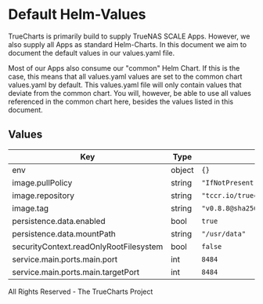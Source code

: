 # Default Helm-Values

TrueCharts is primarily build to supply TrueNAS SCALE Apps.
However, we also supply all Apps as standard Helm-Charts. In this document we aim to document the default values in our values.yaml file.

Most of our Apps also consume our "common" Helm Chart.
If this is the case, this means that all values.yaml values are set to the common chart values.yaml by default. This values.yaml file will only contain values that deviate from the common chart.
You will, however, be able to use all values referenced in the common chart here, besides the values listed in this document.

## Values

| Key | Type | Default | Description |
|-----|------|---------|-------------|
| env | object | `{}` |  |
| image.pullPolicy | string | `"IfNotPresent"` |  |
| image.repository | string | `"tccr.io/truecharts/gaps"` |  |
| image.tag | string | `"v0.8.8@sha256:76d297b1431aa14c7643d0e8b0c91167cdb3ac35efa978c32162482ed03ccd73"` |  |
| persistence.data.enabled | bool | `true` |  |
| persistence.data.mountPath | string | `"/usr/data"` |  |
| securityContext.readOnlyRootFilesystem | bool | `false` |  |
| service.main.ports.main.port | int | `8484` |  |
| service.main.ports.main.targetPort | int | `8484` |  |

All Rights Reserved - The TrueCharts Project
